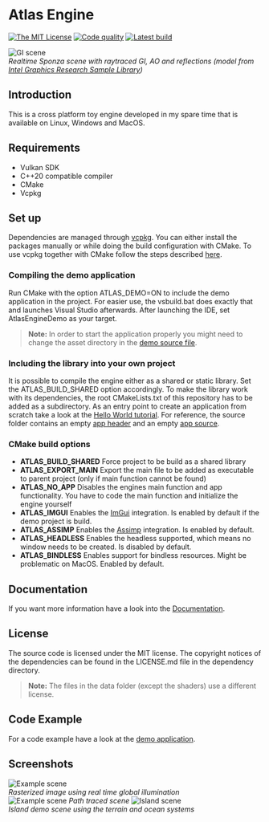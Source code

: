# Atlas Engine
[![The MIT License][license-image]][license-url]
[![Code quality][code-quality-image]][code-quality-url]
[![Latest build](https://github.com/tippesi/Atlas-Engine/actions/workflows/build.yml/badge.svg)](https://github.com/tippesi/Atlas-Engine/actions/workflows/build.yml)

[license-image]: https://img.shields.io/badge/License-MIT-yellow.svg
[license-url]: https://opensource.org/licenses/MIT
[code-quality-image]: https://app.codacy.com/project/badge/Grade/0b8608dc5cb349a38b8d64c7fbcbcda6
[code-quality-url]: https://app.codacy.com/gh/tippesi/Atlas-Engine/dashboard?utm_source=gh&utm_medium=referral&utm_content=&utm_campaign=Badge_grade

![GI scene](wiki/images/intel_sponza.gif) <br/>*Realtime Sponza scene with raytraced GI, AO and reflections (model from [Intel Graphics Research Sample Library](https://www.intel.com/content/www/us/en/developer/topic-technology/graphics-research/samples.html))* <br/>
## Introduction
This is a cross platform toy engine developed in my spare time that is available on Linux, Windows and MacOS.
## Requirements
- Vulkan SDK
- C++20 compatible compiler
- CMake
- Vcpkg
## Set up
Dependencies are managed through [vcpkg](https://github.com/microsoft/vcpkg). You can either install the packages manually 
or while doing the build configuration with CMake. To use vcpkg together with CMake follow the steps described [here](https://github.com/microsoft/vcpkg#using-vcpkg-with-cmake).
### Compiling the demo application
Run CMake with the option ATLAS_DEMO=ON to include the demo application in the project. For easier use, the vsbuild.bat does exactly
that and launches Visual Studio afterwards. After launching the IDE, set AtlasEngineDemo as your target.
>**Note:**
>In order to start the application properly you might need to change the asset directory in the [demo source file](https://github.com/tippesi/Atlas-Engine/blob/master/src/demo/App.cpp).
### Including the library into your own project
It is possible to compile the engine either as a shared or static library. Set the ATLAS_BUILD_SHARED option accordingly. To make
the library work with its dependencies, the root CMakeLists.txt of this repository has to be added as a subdirectory. As an entry
point to create an application from scratch take a look at the [Hello World tutorial](https://github.com/tippesi/Atlas-Engine/wiki/Hello-World). For reference, the source folder contains an empty [app header](https://github.com/tippesi/Atlas-Engine/blob/master/src/engine/App.h) and an empty [app source](https://github.com/tippesi/Atlas-Engine/blob/master/src/demo/App.cpp).
<!---
### Android
You can compile the engine using Gradle either with or without AndroidStudio.
The Gradle project can be found in **./platform/android**. Open it before you proceed.
There are also two options available: Start a new project with a predefined
main file which you can edit. The second option is two use the engine as a subproject in an already existing project. 

**Note: Right now there is a bug in the NDK that prevents a successful build. Last version which worked was NDK 18.x. NDK 22.x shouldn't have any problems. To prevent any issues, don't let Android Studio automatically upgrade the NDK or Gradle versions of the project.**
#### New project using the engine
You can find the main file at **./src/main.cpp**. Just start your project there, it already
contains a main function. 
#### Excisting project using the engine
There exist two options:
- You can use the engine as a Gradle subproject.
- You can use the engine as a CMake subproject. Just copy the **./platform** folder to the folder
of the CMake root project. In the **./platform/android/app/src/main/java/com/atlasengine/app** file add the root library name and load
the project with Android Studio. The CMake project has to be compiled as a shared library. Make sure that the path to your data in the
asset directory is correct.
-->
### CMake build options
- **ATLAS_BUILD_SHARED** Force project to be build as a shared library
- **ATLAS_EXPORT_MAIN** Export the main file to be added as executable to parent project (only if main function cannot be found)
- **ATLAS_NO_APP** Disables the engines main function and app functionality. You have to code the main function and
initialize the engine yourself
- **ATLAS_IMGUI** Enables the [ImGui](https://github.com/ocornut/imgui) integration. Is enabled by default if the demo project is build.
- **ATLAS_ASSIMP** Enables the [Assimp](https://github.com/assimp/assimp) integration. Is enabled by default.
- **ATLAS_HEADLESS** Enables the headless supported, which means no window needs to be created. Is disabled by default.
- **ATLAS_BINDLESS** Enables support for bindless resources. Might be problematic on MacOS. Enabled by default.
## Documentation
If you want more information have a look into the [Documentation](https://tippesi.github.io/Atlas-Engine-Doc/index.html).
## License
The source code is licensed under the MIT license. The copyright notices of the dependencies can be found
in the LICENSE.md file in the dependency directory. 
>**Note:**
>The files in the data folder (except the shaders) use a different license. 
## Code Example
For a code example have a look at the [demo application](https://github.com/tippesi/Atlas-Engine/tree/master/src/demo).
## Screenshots
![Example scene](wiki/images/sponza_rasterized.png) <br/>
*Rasterized image using real time global illumination* <br/>
![Example scene](wiki/images/sponza_pathtraced.png)
*Path traced scene*
![Island scene](wiki/images/island.gif) <br/>
*Island demo scene using the terrain and ocean systems* <br/>
